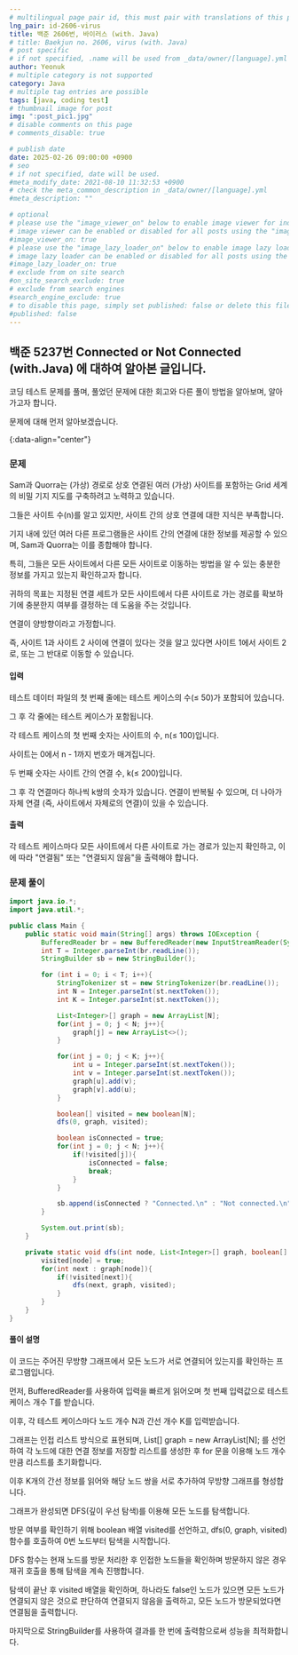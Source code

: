 ```yaml
---
# multilingual page pair id, this must pair with translations of this page. (This name must be unique)
lng_pair: id-2606-virus
title: 백준 2606번, 바이러스 (with. Java)
# title: Baekjun no. 2606, virus (with. Java)
# post specific
# if not specified, .name will be used from _data/owner/[language].yml
author: Yeonuk
# multiple category is not supported
category: Java
# multiple tag entries are possible
tags: [java, coding test]
# thumbnail image for post
img: ":post_pic1.jpg"
# disable comments on this page
# comments_disable: true

# publish date
date: 2025-02-26 09:00:00 +0900
# seo
# if not specified, date will be used.
#meta_modify_date: 2021-08-10 11:32:53 +0900
# check the meta_common_description in _data/owner/[language].yml
#meta_description: ""

# optional
# please use the "image_viewer_on" below to enable image viewer for individual pages or posts (_posts/ or [language]/_posts folders).
# image viewer can be enabled or disabled for all posts using the "image_viewer_posts: true" setting in _data/conf/main.yml.
#image_viewer_on: true
# please use the "image_lazy_loader_on" below to enable image lazy loader for individual pages or posts (_posts/ or [language]/_posts folders).
# image lazy loader can be enabled or disabled for all posts using the "image_lazy_loader_posts: true" setting in _data/conf/main.yml.
#image_lazy_loader_on: true
# exclude from on site search
#on_site_search_exclude: true
# exclude from search engines
#search_engine_exclude: true
# to disable this page, simply set published: false or delete this file
#published: false
---
```


<!-- outline-start -->

## 백준 5237번 Connected or Not Connected (with.Java) 에 대하여 알아본 글입니다.

코딩 테스트 문제를 풀며, 풀었던 문제에 대한 회고와 다른 풀이 방법을 알아보며, 알아가고자 합니다.

문제에 대해 먼저 알아보겠습니다.

{:data-align="center"}

<!-- outline-end -->

### 문제

Sam과 Quorra는 (가상) 경로로 상호 연결된 여러 (가상) 사이트를 포함하는 Grid 세계의 비밀 기지 지도를 구축하려고 노력하고 있습니다.

그들은 사이트 수(n)를 알고 있지만, 사이트 간의 상호 연결에 대한 지식은 부족합니다.

기지 내에 있던 여러 다른 프로그램들은 사이트 간의 연결에 대한 정보를 제공할 수 있으며, Sam과 Quorra는 이를 종합해야 합니다.

특히, 그들은 모든 사이트에서 다른 모든 사이트로 이동하는 방법을 알 수 있는 충분한 정보를 가지고 있는지 확인하고자 합니다.

귀하의 목표는 지정된 연결 세트가 모든 사이트에서 다른 사이트로 가는 경로를 확보하기에 충분한지 여부를 결정하는 데 도움을 주는 것입니다.

연결이 양방향이라고 가정합니다.

즉, 사이트 1과 사이트 2 사이에 연결이 있다는 것을 알고 있다면 사이트 1에서 사이트 2로, 또는 그 반대로 이동할 수 있습니다.

#### 입력

테스트 데이터 파일의 첫 번째 줄에는 테스트 케이스의 수(≤ 50)가 포함되어 있습니다.

그 후 각 줄에는 테스트 케이스가 포함됩니다.

각 테스트 케이스의 첫 번째 숫자는 사이트의 수, n(≤ 100)입니다.

사이트는 0에서 n - 1까지 번호가 매겨집니다.

두 번째 숫자는 사이트 간의 연결 수, k(≤ 200)입니다.

그 후 각 연결마다 하나씩 k쌍의 숫자가 있습니다. 연결이 반복될 수 있으며, 더 나아가 자체 연결 (즉, 사이트에서 자체로의 연결)이 있을 수 있습니다.

#### 출력

각 테스트 케이스마다 모든 사이트에서 다른 사이트로 가는 경로가 있는지 확인하고, 이에 따라 "연결됨" 또는 "연결되지 않음"을 출력해야 합니다.

### 문제 풀이

```java
import java.io.*;
import java.util.*;

public class Main {
    public static void main(String[] args) throws IOException {
        BufferedReader br = new BufferedReader(new InputStreamReader(System.in));
        int T = Integer.parseInt(br.readLine());
        StringBuilder sb = new StringBuilder();

        for (int i = 0; i < T; i++){
            StringTokenizer st = new StringTokenizer(br.readLine());
            int N = Integer.parseInt(st.nextToken());
            int K = Integer.parseInt(st.nextToken());

            List<Integer>[] graph = new ArrayList[N];
            for(int j = 0; j < N; j++){
                graph[j] = new ArrayList<>();
            }

            for(int j = 0; j < K; j++){
                int u = Integer.parseInt(st.nextToken());
                int v = Integer.parseInt(st.nextToken());
                graph[u].add(v);
                graph[v].add(u);
            }

            boolean[] visited = new boolean[N];
            dfs(0, graph, visited);

            boolean isConnected = true;
            for(int j = 0; j < N; j++){
                if(!visited[j]){
                    isConnected = false;
                    break;
                }
            }

            sb.append(isConnected ? "Connected.\n" : "Not connected.\n");
        }

        System.out.print(sb);
    }

    private static void dfs(int node, List<Integer>[] graph, boolean[] visited){
        visited[node] = true;
        for(int next : graph[node]){
            if(!visited[next]){
                dfs(next, graph, visited);
            }
        }
    }
}
```

#### 풀이 설명

이 코드는 주어진 무방향 그래프에서 모든 노드가 서로 연결되어 있는지를 확인하는 프로그램입니다.

먼저, BufferedReader를 사용하여 입력을 빠르게 읽어오며 첫 번째 입력값으로 테스트 케이스 개수 T를 받습니다.

이후, 각 테스트 케이스마다 노드 개수 N과 간선 개수 K를 입력받습니다.

그래프는 인접 리스트 방식으로 표현되며, List<Integer>[] graph = new ArrayList[N]; 를 선언하여 각 노드에 대한 연결 정보를 저장할 리스트를 생성한 후 for 문을 이용해 노드 개수만큼 리스트를 초기화합니다.

이후 K개의 간선 정보를 읽어와 해당 노드 쌍을 서로 추가하여 무방향 그래프를 형성합니다.

그래프가 완성되면 DFS(깊이 우선 탐색)를 이용해 모든 노드를 탐색합니다.

방문 여부를 확인하기 위해 boolean 배열 visited를 선언하고, dfs(0, graph, visited) 함수를 호출하여 0번 노드부터 탐색을 시작합니다.

DFS 함수는 현재 노드를 방문 처리한 후 인접한 노드들을 확인하며 방문하지 않은 경우 재귀 호출을 통해 탐색을 계속 진행합니다.

탐색이 끝난 후 visited 배열을 확인하며, 하나라도 false인 노드가 있으면 모든 노드가 연결되지 않은 것으로 판단하여 연결되지 않음을 출력하고, 모든 노드가 방문되었다면 연결됨을 출력합니다.

마지막으로 StringBuilder를 사용하여 결과를 한 번에 출력함으로써 성능을 최적화합니다.
